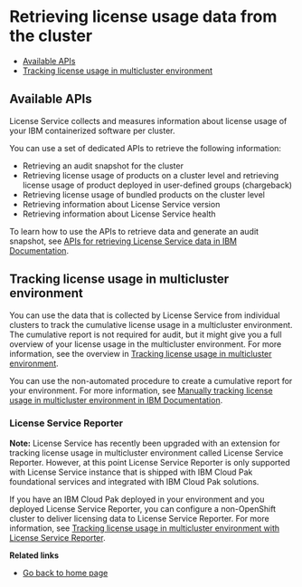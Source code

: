 # Retrieving license usage data from the cluster

- [Available APIs](#available-apis)
- [Tracking license usage in multicluster environment](#tracking-license-usage-in-multicluster-environment)

## Available APIs

License Service collects and measures information about license usage of your IBM containerized software per cluster.

You can use a set of dedicated APIs to retrieve the following information:

- Retrieving an audit snapshot for the cluster
- Retrieving license usage of products on a cluster level and retrieving license usage of product deployed in user-defined groups (chargeback)
- Retrieving license usage of bundled products on the cluster level
- Retrieving information about License Service version
- Retrieving information about License Service health

To learn how to use the APIs to retrieve data and generate an audit snapshot, see [APIs for retrieving License Service data in IBM Documentation](https://www.ibm.com/docs/en/cpfs?topic=operator-retrieving-license-usage-data).

## Tracking license usage in multicluster environment

You can use the data that is collected by License Service from individual clusters to track the cumulative license usage in a multicluster environment. The cumulative report is not required for audit, but it might give you a full overview of your license usage in the multicluster environment.
For more information, see the overview in [Tracking license usage in multicluster environment](https://www.ibm.com/docs/en/cpfs?topic=operator-tracking-license-usage-in-multicluster-environment).

You can use the non-automated procedure to create a cumulative report for your environment. For more information, see [Manually tracking license usage in multicluster environment in IBM Documentation](https://www.ibm.com/docs/en/cpfs?topic=environment-manually-tracking-license-usage-in-multicluster).

### License Service Reporter

**Note:** License Service has recently been upgraded with an extension for tracking license usage in multicluster environment called License Service Reporter. However, at this point License Service Reporter is only supported with License Service instance that is shipped with IBM Cloud Pak foundational services and integrated with IBM Cloud Pak solutions.

If you have an IBM Cloud Pak deployed in your environment and you deployed License Service Reporter, you can configure a non-OpenShift cluster to deliver licensing data to License Service Reporter. For more information, see [Tracking license usage in multicluster environment with License Service Reporter](https://www.ibm.com/docs/en/cpfs?topic=tluime-tracking-license-usage-in-multicluster-environment-license-service-reporter).

<b>Related links</b>
- [Go back to home page](../License_Service_main.md#documentation)
